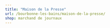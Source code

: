 ```yaml
---
title: "Maison de la Presse"
url: /bourbonne-les-bains/maison-de-la-presse/
shop: marchand de journaux
---
```

